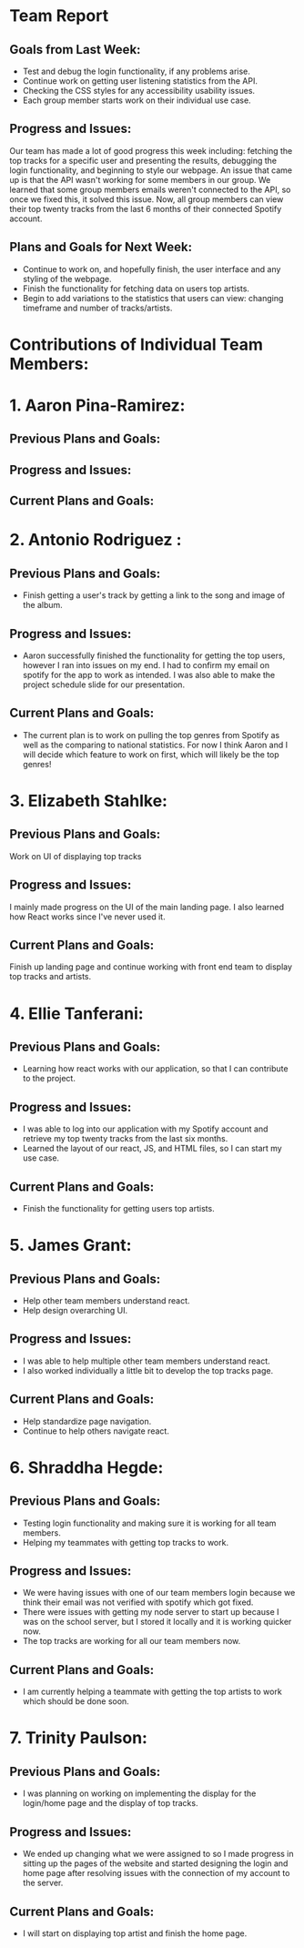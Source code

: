 # Team Report
## Goals from Last Week:
- Test and debug the login functionality, if any problems arise. 
- Continue work on getting user listening statistics from the API.
- Checking the CSS styles for any accessibility usability issues. 
- Each group member starts work on their individual use case.
## Progress and Issues:
Our team has made a lot of good progress this week including: fetching the top tracks for a specific user and presenting the results, debugging the login functionality, and beginning to style our webpage. An issue that came up is that the API wasn't working for some members in our group. We learned that some group members emails weren't connected to the API, so once we fixed this, it solved this issue. Now, all group members can view their top twenty tracks from the last 6 months of their connected Spotify account.
## Plans and Goals for Next Week:
- Continue to work on, and hopefully finish, the user interface and any styling of the webpage.
- Finish the functionality for fetching data on users top artists.
- Begin to add variations to the statistics that users can view: changing timeframe and number of tracks/artists.

# Contributions of Individual Team Members:
# 1. Aaron Pina-Ramirez:
## Previous Plans and Goals:

## Progress and Issues:

## Current Plans and Goals:

# 2. Antonio Rodriguez :
## Previous Plans and Goals:
- Finish getting a user's track by getting a link to the song and image of the album.
## Progress and Issues:
- Aaron successfully finished the functionality for getting the top users, however I ran into issues on my end. I had to confirm my email on spotify for the app to work as intended. I was also able to make the project schedule slide for our presentation.
## Current Plans and Goals:
- The current plan is to work on pulling the top genres from Spotify as well as the comparing to national statistics. For now I think Aaron and I will decide which feature to work on first, which will likely be the top genres!

# 3. Elizabeth Stahlke:
## Previous Plans and Goals:
Work on UI of displaying top tracks
## Progress and Issues:
I mainly made progress on the UI of the main landing page. I also learned how React works since I've never used it.
## Current Plans and Goals:
Finish up landing page and continue working with front end team to display top tracks and artists.

# 4. Ellie Tanferani:
## Previous Plans and Goals:
- Learning how react works with our application, so that I can contribute to the project.
## Progress and Issues:
- I was able to log into our application with my Spotify account and retrieve my top twenty tracks from the last six months.
- Learned the layout of our react, JS, and HTML files, so I can start my use case.
## Current Plans and Goals:
- Finish the functionality for getting users top artists.

# 5. James Grant:
## Previous Plans and Goals:
- Help other team members understand react.
- Help design overarching UI.

## Progress and Issues:
- I was able to help multiple other team members understand react.
- I also worked individually a little bit to develop the top tracks page.

## Current Plans and Goals:
- Help standardize page navigation.
- Continue to help others navigate react.

# 6. Shraddha Hegde:
## Previous Plans and Goals:
- Testing login functionality and making sure it is working for all team members. 
- Helping my teammates with getting top tracks to work. 

## Progress and Issues:
- We were having issues with one of our team members login because we think their email was not verified with spotify which got fixed.
- There were issues with getting my node server to start up because I was on the school server, but I stored it locally and it is working quicker now. 
- The top tracks are working for all our team members now. 

## Current Plans and Goals:
- I am currently helping a teammate with getting the top artists to work which should be done soon.

# 7. Trinity Paulson:
## Previous Plans and Goals:
- I was planning on working on implementing the display for the login/home page and the display of top tracks.

## Progress and Issues:
- We ended up changing what we were assigned to so I made progress in sitting up the pages of the website and started designing the login and home page after resolving issues with the connection of my account to the server.

## Current Plans and Goals:
- I will start on displaying top artist and finish the home page.
